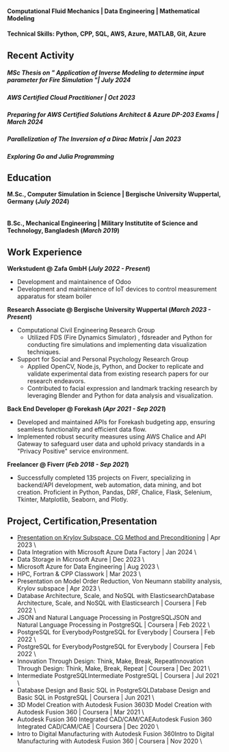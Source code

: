 #### Computational Fluid Mechanics | Data Engineering | Mathematical Modeling

#### Technical Skills: Python, CPP, SQL, AWS, Azure, MATLAB, Git, Azure

## Recent Activity
##### MSc Thesis on " Application of Inverse Modeling to determine input parameter for Fire Simulation "| July 2024<br/>
##### AWS Certified Cloud Practitioner | Oct 2023<br/>
##### Preparing for AWS Certified Solutions Architect & Azure DP-203 Exams | March 2024<br/>
##### Parallelization of The Inversion of a Dirac Matrix | Jan 2023<br/>
##### Exploring Go and Julia Programming<br/>

## Education
**M.Sc., Computer Simulation in Science	| Bergische University Wuppertal, Germany (_July 2024_)**	 
<br/><br/>
**B.Sc., Mechanical Engineering | Military Institutite of Science and Technology, Bangladesh (_March 2019_)**

## Work Experience
**Werkstudent @ Zafa GmbH (_July 2022 - Present_)**
- Development and maintainence of Odoo
- Development and maintainence of IoT devices to control measurement apparatus for steam boiler

**Research Associate @ Bergische University Wuppertal (_March 2023 - Present_)**
- Computational Civil Engineering Research Group
  - Utilized FDS (Fire Dynamics Simulator) , fdsreader and Python for conducting fire simulations and implementing data visualization techniques.
- Support for Social and Personal Psychology Research Group
  - Applied OpenCV, Node.js, Python, and Docker to replicate and validate experimental data from existing research papers for our research endeavors.
  - Contributed to facial expression and landmark tracking research by leveraging Blender and Python for data analysis and visualization.

**Back End Developer @ Forekash (_Apr 2021 - Sep 2021_)**
- Developed and maintained APIs for Forekash budgeting app, ensuring seamless functionality and efficient data flow.
- Implemented robust security measures using AWS Chalice and API Gateway to safeguard user data and uphold privacy standards in a "Privacy Positive" service environment.

**Freelancer @ Fiverr (_Feb 2018 - Sep 2021_)**
- Successfully completed 135 projects on Fiverr, specializing in backend/API development, web automation, data mining, and bot creation. Proficient in Python, Pandas, DRF, Chalice, Flask, Selenium, Tkinter, Matplotlib, Seaborn, and Plotly.

## Project, Certification,Presentation
- [Presentation on Krylov Subspace, CG Method and Preconditioning](https://uni-wuppertal.sciebo.de/s/0v8m7BsGatR6KhF) | Apr 2023 \
- Data Integration with Microsoft Azure Data Factory | Jan 2024 \
- Data Storage in Microsoft Azure | Dec 2023 \
- Microsoft Azure for Data Engineering | Aug 2023 \
- HPC, Fortran & CPP Classwork | Mar 2023 \
- Presentation on Model Order Reduction, Von Neumann stability analysis, Krylov subspace | Apr 2023 \
- Database Architecture, Scale, and NoSQL with ElasticsearchDatabase Architecture, Scale, and NoSQL with Elasticsearch | Coursera | Feb 2022 \
- JSON and Natural Language Processing in PostgreSQLJSON and Natural Language Processing in PostgreSQL | Coursera | Feb 2022 \
- PostgreSQL for EverybodyPostgreSQL for Everybody | Coursera | Feb 2022 \
- PostgreSQL for EverybodyPostgreSQL for Everybody | Coursera | Feb 2022 \
- Innovation Through Design: Think, Make, Break, RepeatInnovation Through Design: Think, Make, Break, Repeat | Coursera | Dec 2021 \
- Intermediate PostgreSQLIntermediate PostgreSQL | Coursera | Jul 2021 \
- Database Design and Basic SQL in PostgreSQLDatabase Design and Basic SQL in PostgreSQL | Coursera | Jun 2021 \
- 3D Model Creation with Autodesk Fusion 3603D Model Creation with Autodesk Fusion 360 | Coursera | Mar 2021 \
- Autodesk Fusion 360 Integrated CAD/CAM/CAEAutodesk Fusion 360 Integrated CAD/CAM/CAE | Coursera | Dec 2020 \
- Intro to Digital Manufacturing with Autodesk Fusion 360Intro to Digital Manufacturing with Autodesk Fusion 360 | Coursera | Nov 2020 \


